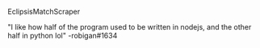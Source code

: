 EclipsisMatchScraper

"I like how half of the program used to be written in nodejs, and the other half in python lol" -robigan#1634